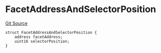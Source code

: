 # FacetAddressAndSelectorPosition
[Git Source](https://github.com/thrackle-io/forte-rules-engine/blob/200d020323d0bfc33b4363e6f8e549888a2ff94d/src/client/token/handler/diamond/HandlerDiamondLib.sol)


```solidity
struct FacetAddressAndSelectorPosition {
    address facetAddress;
    uint16 selectorPosition;
}
```

